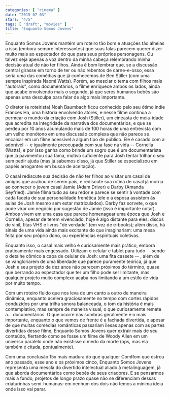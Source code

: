 ```yaml
---
categories: [ "cinema" ]
date: "2015-07-03"
stars: "4/5"
tags: [ "draft", "movies" ]
title: "Enquanto Somos Jovens"
---
```

Enquanto Somos Jovens mantém um roteiro tão bom e atuações tão
alheias a isso (embora sempre interessantes) que suas falas parecem
querer dizer muito mais ao espectador do que para seus próprios
personagens. Ou talvez seja apenas a voz dentro da minha cabeça
relembrando minha decisão atual de não ter filhos. Ainda é bom lembrar
que, se a discussão central girasse em torno de ter ou não rebentos
de carne-e-osso, essa seria uma das comédias que já conhecemos de Ben
Stiller (com uma sempre inspirada Naomi Watts). Porém, ao mesclar o tema
com filhos mais "autorais", como documentários, o filme enriquece ambos
os lados, ainda que acabe envolvendo mais o segundo, já que seres humanos
bebês são apenas uma desculpa para falar de algo mais importante.

O diretor (e roteirista) Noah Baumbach ficou conhecido pelo seu ótimo
indie Frances Ha, uma história envolvendo atores, e nesse filme continua
a permear o mundo da criação com Josh (Stiller), um cineasta de
meia-idade que acredita na integridade da narrativa dos documentários, e
que se perdeu por 10 anos acumulando mais de 100 horas de uma entrevista
com um velho monótono em uma discussão complexa que não parece
se encaixar em um filme acessível a algum tipo de público. Ele é
casado com a adorável -- e igualmente preocupada com sua fase na vida
-- Cornelia (Watts), e por isso ganha como brinde um sogro que é um
documentarista que já pavimentou sua fama, motivo suficiente para Josh
tentar trilhar o seu sem pedir ajuda (mas já sabemos disso, já que
Stiller se especializou em papéis arrogantes em busca de aceitação). 

O casal rediscute sua decisão de não ter filhos ao visitar um casal
de amigos que acabou de serem pais, e rediscute sua rotina de casal
já morna ao conhecer o jovem casal Jamie (Adam Driver) e Darby (Amanda
Seyfried). Jamie filma tudo ao seu redor e parece se sentir à vontade com
cada faceta de sua personalidade frenética (ele e a esposa assistem às
aulas de Josh mesmo sem estar matriculados). Darby faz sorvete, o que pode
virar um negócio por sugestão de Jamie (isso é importante notar). Ambos
vivem em uma casa que parece homenagear uma época que Josh e Cornelia,
apesar de terem vivenciado, hoje é algo distante para eles: discos de
vinil, fitas VHS e livros "de verdade" (em vez de e-books); além disso,
há sinais de uma vida ainda mais excitante do que imaginariam: uma mesa
feita por seu próprio dono, ou experiências espirituais coletivas.

Enquanto isso, o casal mais velho é curiosamente mais prático, embora
praticamente mais engessado. Utilizam o celular e tablet para tudo --
sendo o detalhe cômico a capa de celular de Josh: uma fita cassete -- ,
além de se vangloriarem de uma liberdade que parece puramente teórica,
já que Josh e seu projeto de dez anos não parecem próximos do término,
quase que berrando ao espectador que ter um filho pode ser limitante,
mas qualquer projeto muito complexo acaba nos limitando a um estilo de
vida por muito tempo.

Com um roteiro fluido que nos leva de um canto a outro de maneira
dinâmica, enquanto acelera graciosamente no tempo com cortes rápidos
conduzidos por uma trilha sonora balanceada, o tom da história é
mais contemplativo, mas sempre de maneira visual, o que curiosamente
remete a... documentários. O que ocorre nas sombras geralmente é o
mais importante, enquanto o que vemos de frente é a fachada divertida,
e apesar de que muitas comédias românticas passariam ilesas apenas
com as partes divertidas desse filme, Enquanto Somos Jovens quer extrair
mais de seu conteúdo, flertando como se fosse um filme de Woody Allen
em um universo paralelo onde não existisse o medo da morte (ops, mas
ela também é citada, pontualmente).

Com uma conclusão 15x mais madura do que qualquer ComRom que estrou ano
passado, esse ano e os próximos cinco, Enquanto Somos Jovens representa
uma mescla do divertido intelectual aliado à metalinguagem, já que
aborda documentários como bebês de seus criadores. E se pensarmos
mais a fundo, projetos de longo prazo quase não se diferenciam dessas
criaturinhas semi-humanas: em nenhum dos dois não temos a mínima ideia
onde isso vai parar.
